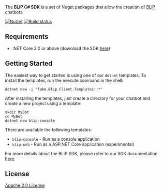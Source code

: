 
The **BLiP C# SDK** is a set of Nuget packages that allow the creation of [BLiP](https://blip.ai/) chatbots.

<a href="https://www.nuget.org/packages/Take.Blip.Client/" rel="Take.Blip.Client">![NuGet](https://img.shields.io/nuget/v/Take.Blip.Client.svg)</a> [![Build status](https://ci.appveyor.com/api/projects/status/xj8p4kqk2d5nw17h?svg=true)](https://ci.appveyor.com/project/Take/blip-sdk-csharp)

## Requirements

- .NET Core 3.0 or above (download the SDK [here](https://dotnet.microsoft.com/download))

## Getting Started

The easiest way to get started is using one of our `dotnet` templates. To install the templates, run the execute command in the shell:

```
dotnet new -i "Take.Blip.Client.Templates::*"
```

After installing the templates, just create a directory for your chatbot and create a new project using a template:

```
mkdir MyBot
cd MyBot
dotnet new blip-console
```

There are available the following templates:
- `blip-console` - Run as a console application
- `blip-web` - Run as a ASP.NET Core application (experimental)

For more details about the BLiP SDK, please refer to our SDK documentation [here](https://docs.blip.ai/#sdk).

## License

[Apache 2.0 License](https://github.com/takenet/blip-sdk-csharp/blob/master/LICENSE)

